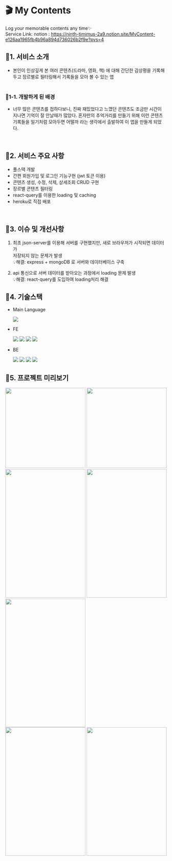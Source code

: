 # 🎬 My Contents

Log your memorable contents any time✨ <br>
Service Link: 
notion : https://ninth-timimus-2a9.notion.site/MyContent-e126aa1965fb4b96a894d736026b2f9e?pvs=4

## 🔗1. 서비스 소개

- 본인이 인상깊게 본 여러 콘텐츠(드라마, 영화, 책) 에 대해 간단한 감상평을 기록해 두고 장르별로 필터링해서 기록들을 모아 볼 수 있는 앱<br><br>

### 🔗1-1. 개발하게 된 배경<br>

- 너무 많은 콘텐츠를 접하다보니, 진짜 재밌었다고 느꼈던 콘텐츠도 조금만 시간이 지나면 기억이 잘 안날때가 많았다. 혼자만의 추억거리를 만들기 위해 이런 콘텐츠 기록들을 일기처럼 모아두면 어떨까 라는 생각에서 출발하여 이 앱을 만들게 되었다.

<br>

## 🔗2. 서비스 주요 사항

- 풀스택 개발
- 간편 회원가입 및 로그인 기능구현 (jwt 토큰 이용)
- 콘텐츠 생성, 수정, 삭제, 상세조회 CRUD 구현
- 장르별 콘텐츠 필터링
- react-query를 이용한 loading 및 caching
- heroku로 직접 배포

<br>

## 🔗3. 이슈 및 개선사항

1. 최초 json-server를 이용해 서버를 구현했지만, 새로 브라우저가 시작되면 데이터가<br> 저장되지 않는 문제가 발생 <br>
   💡해결: express + mongoDB 로 서버와 데이터베이스 구축

2. api 통신으로 서버 데이터를 받아오는 과정에서 loading 문제 발생 <br>
   💡해결: react-query를 도입하여 loading처리 해결

## 🔗4. 기술스택

- Main Language

  <img src="https://img.shields.io/badge/Javascript-F7DF1E?style=for-the-badge&logo=javascript&logoColor=black"/>

- FE

  <img src ="https://img.shields.io/badge/React-61DAFB?style=for-the-badge&logo=React&logoColor=white"> <img src="https://img.shields.io/badge/ReactQuery-FF4154?style=for-the-badge&logo=ReactQuery&logoColor=white"/> <img src ="https://img.shields.io/badge/styled components-DB7093?style=for-the-badge&logo=styled-components&logoColor=white"> <img src ="https://img.shields.io/badge/MUI-007FFF?style=for-the-badge&logo=MUI&logoColor=white">

- BE

    <img src="https://img.shields.io/badge/mongoDB-47A248?style=for-the-badge&logo=MongoDB&logoColor=white">
  <img src="https://img.shields.io/badge/mongoose-47A248?style=for-the-badge&logo=MongoDB&logoColor=white">
  <img src="https://img.shields.io/badge/node.js-339933?style=for-the-badge&logo=Node.js&logoColor=white">
  <img src="https://img.shields.io/badge/express-000000?style=for-the-badge&logo=express&logoColor=white">

## 🔗5. 프로젝트 미리보기

<img src='https://seoul-cyber-punk.s3.ap-northeast-2.amazonaws.com/sehee/%EB%A1%9C%EA%B7%B8%EC%9D%B8.png' width='250px' height='250px'> <img src='https://seoul-cyber-punk.s3.ap-northeast-2.amazonaws.com/sehee/%ED%9A%8C%EC%9B%90%EA%B0%80%EC%9E%85.png' width='250px' height='250px'>
<br>
<img src='https://seoul-cyber-punk.s3.ap-northeast-2.amazonaws.com/sehee/%EB%A9%94%EC%9D%B8%EB%A6%AC%EC%8A%A4%ED%8A%B8.png' width='250px' height='400px'>
<img src='https://seoul-cyber-punk.s3.ap-northeast-2.amazonaws.com/sehee/%EC%9E%A5%EB%A5%B4%ED%95%84%ED%84%B0%EB%A7%81.png' width='250px' height='400px'>
<img src='https://seoul-cyber-punk.s3.ap-northeast-2.amazonaws.com/sehee/create.png' width='250px' height='400px'>
<br>
<img src='https://seoul-cyber-punk.s3.ap-northeast-2.amazonaws.com/sehee/%EB%94%94%ED%85%8C%EC%9D%BC.png' width='250px' height='400px'>
<img src='https://seoul-cyber-punk.s3.ap-northeast-2.amazonaws.com/sehee/%EB%AA%A8%EB%8B%AC.png' width='250px' height='400px'>
